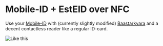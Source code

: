 # Mobile-ID + EstEID over NFC

Use your [Mobile-ID](http://mobiil.id.ee/) with (currently slightly modified) [Baastarkvara](https://github.com/martinpaljak/idkaart_public#github-mirror-of-zee-baastarkvara) and a decent contactless reader like a regular ID-card.

![Like this](http://martinpaljak.net/kitkat_with_digidoc.png)

